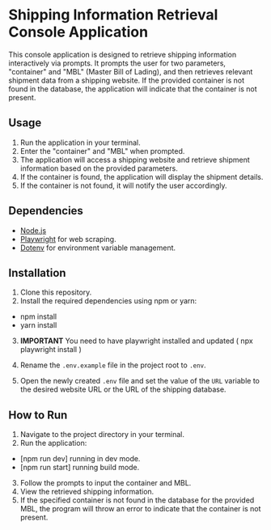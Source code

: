 # Shipping Information Retrieval Console Application

This console application is designed to retrieve shipping information interactively via prompts. It prompts the user for two parameters, "container" and "MBL" (Master Bill of Lading), and then retrieves relevant shipment data from a shipping website. If the provided container is not found in the database, the application will indicate that the container is not present.

## Usage

1. Run the application in your terminal.
2. Enter the "container" and "MBL" when prompted.
3. The application will access a shipping website and retrieve shipment information based on the provided parameters.
4. If the container is found, the application will display the shipment details.
5. If the container is not found, it will notify the user accordingly.

## Dependencies

- [Node.js](https://nodejs.org/en/)
- [Playwright](https://github.com/microsoft/playwright) for web scraping.
- [Dotenv](https://github.com/motdotla/dotenv) for environment variable management.

## Installation

1. Clone this repository.
2. Install the required dependencies using npm or yarn:

- npm install
- yarn install

3. **IMPORTANT** You need to have playwright installed and updated ( npx playwright install )

4. Rename the `.env.example` file in the project root to `.env`.
5. Open the newly created `.env` file and set the value of the `URL` variable to the desired website URL or the URL of the shipping database.

## How to Run

1. Navigate to the project directory in your terminal.
2. Run the application:

- [npm run dev] running in dev mode.
- [npm run start] running build mode.

3. Follow the prompts to input the container and MBL.
4. View the retrieved shipping information.
5. If the specified container is not found in the database for the provided MBL, the program will throw an error to indicate that the container is not present.
